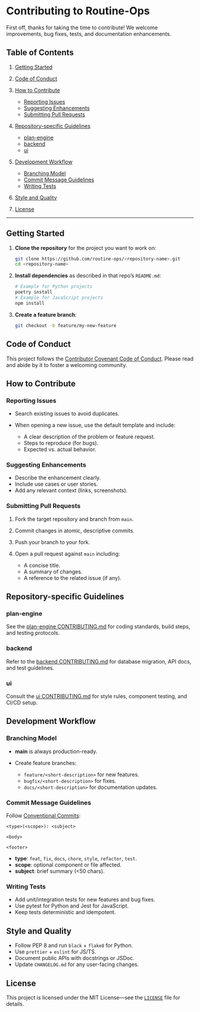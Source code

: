 # Contributing to Routine-Ops

First off, thanks for taking the time to contribute! We welcome improvements, bug fixes, tests, and documentation enhancements.

## Table of Contents

1. [Getting Started](#getting-started)
2. [Code of Conduct](#code-of-conduct)
3. [How to Contribute](#how-to-contribute)

   * [Reporting Issues](#reporting-issues)
   * [Suggesting Enhancements](#suggesting-enhancements)
   * [Submitting Pull Requests](#submitting-pull-requests)
4. [Repository-specific Guidelines](#repository-specific-guidelines)

   * [plan-engine](#plan-engine)
   * [backend](#backend)
   * [ui](#ui)
5. [Development Workflow](#development-workflow)

   * [Branching Model](#branching-model)
   * [Commit Message Guidelines](#commit-message-guidelines)
   * [Writing Tests](#writing-tests)
6. [Style and Quality](#style-and-quality)
7. [License](#license)

---

## Getting Started

1. **Clone the repository** for the project you want to work on:

   ```bash
   git clone https://github.com/routine-ops/<repository-name>.git
   cd <repository-name>
   ```
2. **Install dependencies** as described in that repo’s `README.md`:

   ```bash
   # Example for Python projects
   poetry install
   # Example for JavaScript projects
   npm install
   ```
3. **Create a feature branch**:

   ```bash
   git checkout -b feature/my-new-feature
   ```

## Code of Conduct

This project follows the [Contributor Covenant Code of Conduct](CODE_OF_CONDUCT.md). Please read and abide by it to foster a welcoming community.

## How to Contribute

### Reporting Issues

* Search existing issues to avoid duplicates.
* When opening a new issue, use the default template and include:

  * A clear description of the problem or feature request.
  * Steps to reproduce (for bugs).
  * Expected vs. actual behavior.

### Suggesting Enhancements

* Describe the enhancement clearly.
* Include use cases or user stories.
* Add any relevant context (links, screenshots).

### Submitting Pull Requests

1. Fork the target repository and branch from `main`.
2. Commit changes in atomic, descriptive commits.
3. Push your branch to your fork.
4. Open a pull request against `main` including:

   * A concise title.
   * A summary of changes.
   * A reference to the related issue (if any).

## Repository-specific Guidelines

### plan-engine

See the [plan-engine CONTRIBUTING.md](https://github.com/routine-ops/routine-ops-plan-engine/blob/main/CONTRIBUTING.md) for coding standards, build steps, and testing protocols.

### backend

Refer to the [backend CONTRIBUTING.md](https://github.com/routine-ops/routine-ops-backend/blob/main/CONTRIBUTING.md) for database migration, API docs, and test guidelines.

### ui

Consult the [ui CONTRIBUTING.md](https://github.com/routine-ops/routine-ops-ui/blob/main/CONTRIBUTING.md) for style rules, component testing, and CI/CD setup.

## Development Workflow

### Branching Model

* **main** is always production-ready.
* Create feature branches:

  * `feature/<short-description>` for new features.
  * `bugfix/<short-description>` for fixes.
  * `docs/<short-description>` for documentation updates.

### Commit Message Guidelines

Follow [Conventional Commits](https://www.conventionalcommits.org/):

```
<type>(<scope>): <subject>

<body>

<footer>
```

* **type**: `feat`, `fix`, `docs`, `chore`, `style`, `refactor`, `test`.
* **scope**: optional component or file affected.
* **subject**: brief summary (<50 chars).

### Writing Tests

* Add unit/integration tests for new features and bug fixes.
* Use pytest for Python and Jest for JavaScript.
* Keep tests deterministic and idempotent.

## Style and Quality

* Follow PEP 8 and run `black` + `flake8` for Python.
* Use `prettier` + `eslint` for JS/TS.
* Document public APIs with docstrings or JSDoc.
* Update `CHANGELOG.md` for any user-facing changes.

## License

This project is licensed under the MIT License—see the [`LICENSE`](LICENSE) file for details.
